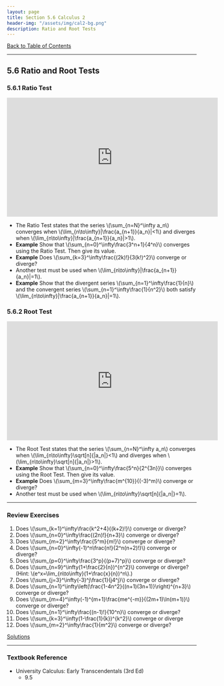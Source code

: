 ```yaml
---
layout: page
title: Section 5.6 Calculus 2
header-img: "/assets/img/cal2-bg.png"
description: Ratio and Root Tests
---
```


[Back to Table of Contents](../..)

---

## 5.6 Ratio and Root Tests

### 5.6.1 Ratio Test

<iframe width="560" height="315" src="https://www.youtube.com/embed/gYkp0LuVi5g" frameborder="0" allowfullscreen></iframe>

- The Ratio Test states that the series \\(\sum_{n=N}^\infty a_n\\)
  converges when \\(\lim_{n\to\infty}\|\frac{a_{n+1}}{a_n}\|<1\\)
  and diverges when \\(\lim_{n\to\infty}\|\frac{a_{n+1}}{a_n}\|>1\\).
- **Example**
  Show that \\(\sum_{n=0}^\infty\frac{3^n+1}{4^n}\\) converges
  using the Ratio Test. Then give its value.
- **Example**
  Does \\(\sum_{k=3}^\infty\frac{(2k)!}{3(k!)^2}\\) converge or diverge?
- Another test must be used when
  \\(\lim_{n\to\infty}\|\frac{a_{n+1}}{a_n}\|=1\\).
- **Example**
  Show that the divergent series
  \\(\sum_{n=1}^\infty\frac{1}{n}\\) and the convergent series
  \\(\sum_{n=1}^\infty\frac{1}{n^2}\\) both satisfy
  \\(\lim_{n\to\infty}\|\frac{a_{n+1}}{a_n}\|=1\\).

### 5.6.2 Root Test

<iframe width="560" height="315" src="https://www.youtube.com/embed/gMnZOesL3wY" frameborder="0" allowfullscreen></iframe>

- The Root Test states that the series \\(\sum_{n=N}^\infty a_n\\)
  converges when \\(\lim_{n\to\infty}\sqrt[n]{\|a_n\|}<1\\)
  and diverges when \\(\lim_{n\to\infty}\sqrt[n]{\|a_n\|}>1\\).
- **Example**
  Show that \\(\sum_{n=0}^\infty\frac{5^n}{2^{3n}}\\) converges
  using the Root Test. Then give its value.
- **Example**
  Does \\(\sum_{m=3}^\infty\frac{m^{10}}{(-3)^m}\\) converge or diverge?
- Another test must be used when
  \\(\lim_{n\to\infty}\sqrt[n]{\|a_n\|}=1\\).

---

### Review Exercises

1.  Does \\(\sum_{k=1}^\infty\frac{k^2+4}{(k+2)!}\\) converge or diverge?
1.  Does \\(\sum_{n=0}^\infty\frac{(2n)!}{n+3}\\) converge or diverge?
1.  Does \\(\sum_{m=2}^\infty\frac{5^m}{m!}\\) converge or diverge?
1.  Does \\(\sum_{n=0}^\infty(-1)^n\frac{n!}{2^n(n+2)!}\\) converge or diverge?
1.  Does \\(\sum_{p=0}^\infty\frac{3^p}{(p+7)^p}\\) converge or diverge?
1.  Does \\(\sum_{n=9}^\infty(1+\frac{2}{n})^{n^2}\\) converge or diverge?
    (Hint: \\(e^x=\lim_{n\to\infty}(1+\frac{x}{n})^n\\).)
1.  Does \\(\sum_{j=3}^\infty(-3)^j\frac{1}{j4^j}\\) converge or diverge?
1.  Does \\(\sum_{n=1}^\infty\left(\frac{1-4n^2}{(n+1)(3n+1)}\right)^{n+3}\\)
    converge or diverge?
1.  Does \\(\sum_{m=4}^\infty(-1)^{m+1}\frac{me^{-m}}{(2m+1)\ln(m+1)}\\)
    converge or diverge?
1.  Does \\(\sum_{n=1}^\infty\frac{(n-1)!}{10^n}\\) converge or
    diverge?
1.  Does \\(\sum_{k=3}^\infty(1-\frac{1}{k})^{k^2}\\) converge or
    diverge
1.  Does \\(\sum_{m=2}^\infty\frac{1}{m^2}\\) converge or
    diverge?

[Solutions](/resources/calculus2/solutions/5.6.pdf)

---

### Textbook Reference

- University Calculus: Early Transcendentals (3rd Ed)
    - 9.5

